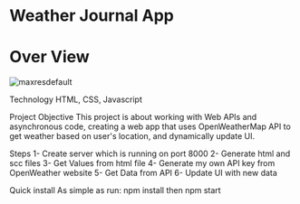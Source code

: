 # Weather Journal App
# Over View
![maxresdefault](https://user-images.githubusercontent.com/87860547/161065692-bb688ab9-0313-4754-9324-c28ab635a80f.jpg)

Technology
HTML, CSS, Javascript

Project Objective
This project is about working with Web APIs and asynchronous code, creating a web app that uses OpenWeatherMap API to get weather based on user's location, and dynamically update UI.

Steps
1- Create server which is running on port 8000
2- Generate html and scc files
3- Get Values from html file
4- Generate my own API key from OpenWeather website
5- Get Data from API
6- Update UI with new data

Quick install
As simple as run: npm install then npm start
